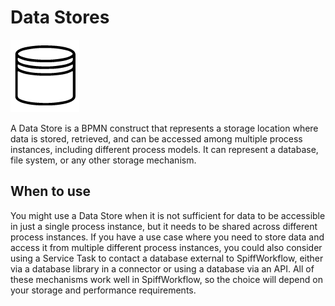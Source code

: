 # Data Stores

![data_store](images/data_store.png) 

A Data Store is a BPMN construct that represents a storage location where data is stored, retrieved, and can be accessed among multiple process instances, including different process models.
It can represent a database, file system, or any other storage mechanism.

## When to use

You might use a Data Store when it is not sufficient for data to be accessible in just a single process instance, but it needs to be shared across different process instances.
If you have a use case where you need to store data and access it from multiple different process instances, you could also consider using a Service Task to contact a database external to SpiffWorkflow, either via a database library in a connector or using a database via an API.
All of these mechanisms work well in SpiffWorkflow, so the choice will depend on your storage and performance requirements.
